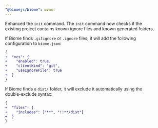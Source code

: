 ```yaml
---
"@biomejs/biome": minor
---
```


Enhanced the `init` command. The `init` command now checks if the existing project contains known ignore files and known generated folders.

If Biome finds `.gitignore` or `.ignore` files, it will add the following configuration to `biome.json`:
```diff
{
+  "vcs": {
+    "enabled": true,
+    "clientKind": "git",
+    "useIgnoreFile": true
+  }
}
```

If Biome finds a `dist/` folder, it will exclude it automatically using the double-exclude syntax:

```diff
{
+  "files": {
+    "includes": ["**", "!!**/dist"]
+  }
}
```
